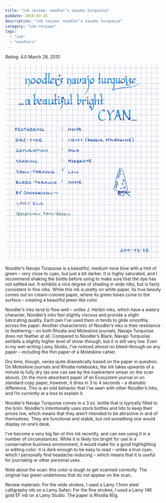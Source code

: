 ```yaml
---
title: "ink review: noodler’s navaho turquoise"
pubDate: 2010-03-28
description: "ink review: noodler’s navaho turquoise"
category: "ink-reviews"
tags:
  - "ink"
  - "noodlers"
---
```


Rating: 4.0
March 28, 2010

![](navajo-1.jpg)

Noodler’s Navajo Turquoise is a beautiful, medium-tone blue with a hint of green – very close to cyan, but just a bit darker. It is highly saturated, and I recommend shaking the bottle before using to make sure that the dye has not settled out. It exhibits a nice degree of shading in wide nibs, but is fairly consistent in fine nibs. While this ink is pretty on white paper, its true beauty comes out on cream-colored paper, where its green tones come to the surface – creating a beautiful jewel-like color.

Noodler’s inks tend to flow well – unlike J. Herbin inks, which have a watery character, Noodler’s inks feel slightly viscous and provide a slight lubricating quality. Each pen I’ve used them in tends to glide smoothly across the paper. Another characteristic of Noodler’s inks is their resistance to feathering – on both Rhodia and Moleskine journals, Navajo Turquoise does not feather at all. Compared to Noodler’s Black, Navajo Turquoise exhibits a slightly higher level of show-through, but it is still very low. Even in my wet-writing Lamy Studio, I’ve noticed almost no bleed-through on any paper – including the thin paper of a Moleskine cahier.

Dry time, though, varies quite dramatically based on the paper in question. On Moleskine journals and Rhodia notebooks, the ink takes upwards of a minute to fully dry (as one can see by the inadvertent smear on the scan above). On the more absorbent paper of an Ecosystem journal or on standard copy paper, however, it dries in 3 to 4 seconds – a dramatic difference. This is an odd behavior that I’ve seen with other Noodler’s inks, and I’m currently at a loss to explain it.

Noodler’s Navajo Turquoise comes in a 3 oz. bottle that is typically filled to the brim. Noodler’s intentionally uses stock bottles and lids to keep their prices low, which means that they aren’t intended to be attractive in and of themselves. They are functional and stable, but not something one would display on one’s desk.

I’ve become a very big fan of this ink recently, and can see using it in a number of circumstances. While it is likely too bright for use in a conservative business environment, it would make for a good highlighting or editing color. It is dark enough to be easy to read – unlike a true cyan, which I personally find headache-inducing – which means that it is useful for journaling or other personal uses.

Note about the scan: this color is tough to get scanned correctly. The original has green undertones that do not appear on the scan.

Review materials: For the wide strokes, I used a Lamy 1.1mm steel calligraphy nib on a Lamy Safari. For the fine strokes, I used a Lamy 14K gold EF nib on a Lamy Studio. The paper is Rhodia 80g.

